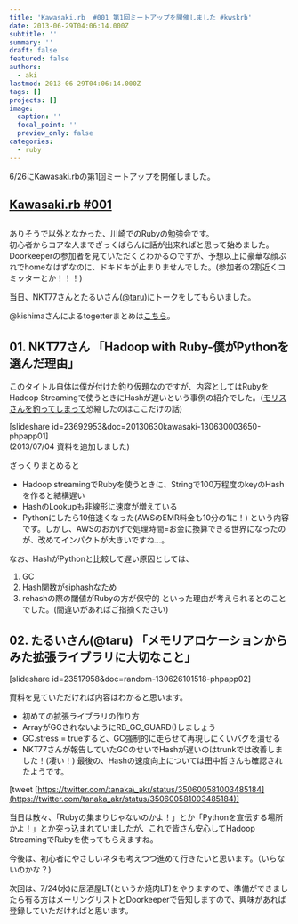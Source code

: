 ```yaml
---
title: 'Kawasaki.rb  #001 第1回ミートアップを開催しました #kwskrb'
date: 2013-06-29T04:06:14.000Z
subtitle: ''
summary: ''
draft: false
featured: false
authors:
  - aki
lastmod: 2013-06-29T04:06:14.000Z
tags: []
projects: []
image:
  caption: ''
  focal_point: ''
  preview_only: false
categories:
  - ruby
---
```

6/26にKawasaki.rbの第1回ミートアップを開催しました。

## [Kawasaki.rb #001](http://kawasakirb.doorkeeper.jp/events/4115)

## 
ありそうで以外となかった、川崎でのRubyの勉強会です。  
初心者からコアな人までざっくばらんに話が出来ればと思って始めました。  
Doorkeeperの参加者を見ていただくとわかるのですが、予想以上に豪華な顔ぶれでhomeなはずなのに、ドキドキが止まりませんでした。(参加者の2割近くコミッターとか！！！)

当日、NKT77さんとたるいさん([@taru](http://twitter.com/taru))にトークをしてもらいました。

@kishimaさんによるtogetterまとめは[こちら](http://togetter.com/li/525981)。

## 01. NKT77さん 「Hadoop with Ruby-僕がPythonを選んだ理由」
このタイトル自体は僕が付けた釣り仮題なのですが、内容としてはRubyをHadoop Streamingで使うときにHashが遅いという事例の紹介でした。([モリスさんを釣ってしまって](http://b.hatena.ne.jp/entry/kawasakirb.doorkeeper.jp/events/4115)恐縮したのはここだけの話)

[slideshare id=23692953&doc=20130630kawasaki-130630003650-phpapp01]  
(2013/07/04 資料を追加しました)

ざっくりまとめると

- Hadoop streamingでRubyを使うときに、Stringで100万程度のkeyのHashを作ると結構遅い
- HashのLookupも非線形に速度が増えている
- Pythonにしたら10倍速くなった(AWSのEMR料金も10分の1に！)
という内容です。しかし、AWSのおかげで処理時間=お金に換算できる世界になったのが、改めてインパクトが大きいですね...。

なお、HashがPythonと比較して遅い原因としては、

1. GC
2. Hash関数がsiphashなため
3. rehashの際の閾値がRubyの方が保守的
といった理由が考えられるとのことでした。(間違いがあればご指摘ください)
## 02. たるいさん(@taru) 「メモリアロケーションからみた拡張ライブラリに大切なこと」
[slideshare id=23517958&doc=random-130626101518-phpapp02]

資料を見ていただければ内容はわかると思います。

- 初めての拡張ライブラリの作り方
- ArrayがGCされないようにRB\_GC\_GUARD()しましょう
- GC.stress = trueすると、GC強制的に走らせて再現しにくいバグを潰せる
- NKT77さんが報告していたGCのせいでHashが遅いのはtrunkでは改善しました！(凄い！)
最後の、Hashの速度向上については田中哲さんも確認されたようです。

[tweet [https://twitter.com/tanaka\_akr/status/350600581003485184](https://twitter.com/tanaka_akr/status/350600581003485184)]

当日は散々、「Rubyの集まりじゃないのかよ！」とか「Pythonを宣伝する場所かよ！」とか突っ込まれていましたが、これで皆さん安心してHadoop StreamingでRubyを使ってもらえますね。

今後は、初心者にやさしいネタも考えつつ進めて行きたいと思います。（いらないのかな？)

次回は、7/24(水)に居酒屋LT(というか焼肉LT)をやりますので、準備ができましたら有る方はメーリングリストとDoorkeeperで告知しますので、興味があれば登録していただければと思います。


